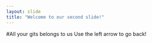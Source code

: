 ```yaml
---
layout: slide
title: "Welcome to our second slide!"
---
```

#All your gits belongs to us
Use the left arrow to go back!
